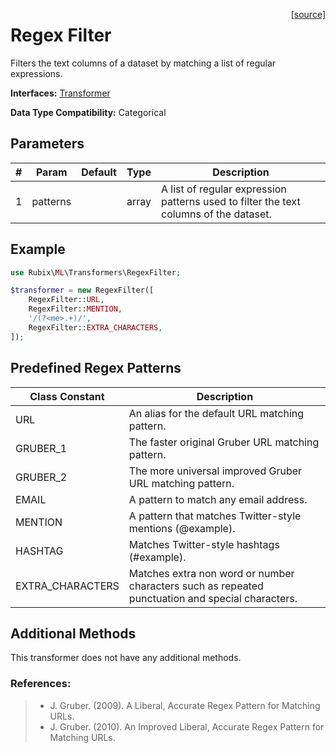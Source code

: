 <span style="float:right;"><a href="https://github.com/RubixML/RubixML/blob/master/src/Transformers/RegexFilter.php">[source]</a></span>

# Regex Filter
Filters the text columns of a dataset by matching a list of regular expressions.

**Interfaces:** [Transformer](api.md#transformer)

**Data Type Compatibility:** Categorical

## Parameters
| # | Param | Default | Type | Description |
|---|---|---|---|---|
| 1 | patterns | | array | A list of regular expression patterns used to filter the text columns of the dataset. |

## Example
```php
use Rubix\ML\Transformers\RegexFilter;

$transformer = new RegexFilter([
    RegexFilter::URL,
    RegexFilter::MENTION,
    '/(?<me>.+)/',
    RegexFilter::EXTRA_CHARACTERS,
]);
```

## Predefined Regex Patterns
| Class Constant | Description |
|---|---|
| URL | An alias for the default URL matching pattern. |
| GRUBER_1 | The faster original Gruber URL matching pattern. |
| GRUBER_2 | The more universal improved Gruber URL matching pattern. |
| EMAIL | A pattern to match any email address. |
| MENTION | A pattern that matches Twitter-style mentions (@example). |
| HASHTAG | Matches Twitter-style hashtags (#example). |
| EXTRA_CHARACTERS | Matches extra non word or number characters such as repeated punctuation and special characters. |

## Additional Methods
This transformer does not have any additional methods.

### References:
>- J. Gruber. (2009). A Liberal, Accurate Regex Pattern for Matching URLs.
>- J. Gruber. (2010). An Improved Liberal, Accurate Regex Pattern for Matching URLs.